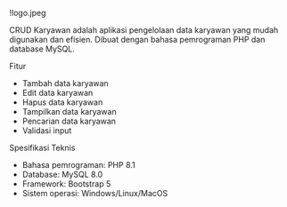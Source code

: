 !logo.jpeg

CRUD Karyawan adalah aplikasi pengelolaan data karyawan yang mudah digunakan dan efisien. Dibuat dengan bahasa pemrograman PHP dan database MySQL.

Fitur

- Tambah data karyawan
- Edit data karyawan
- Hapus data karyawan
- Tampilkan data karyawan
- Pencarian data karyawan
- Validasi input

Spesifikasi Teknis

- Bahasa pemrograman: PHP 8.1
- Database: MySQL 8.0
- Framework: Bootstrap 5
- Sistem operasi: Windows/Linux/MacOS
